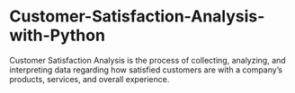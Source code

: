 # Customer-Satisfaction-Analysis-with-Python
Customer Satisfaction Analysis is the process of collecting, analyzing, and interpreting data regarding how satisfied customers are with a company’s products, services, and overall experience. 
